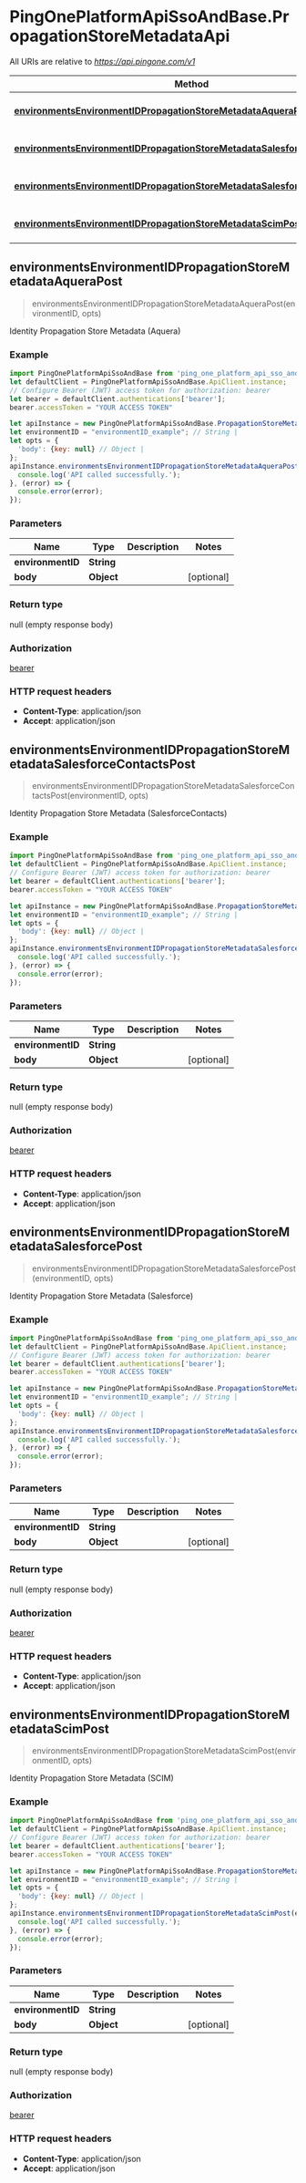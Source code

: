 # PingOnePlatformApiSsoAndBase.PropagationStoreMetadataApi

All URIs are relative to *https://api.pingone.com/v1*

Method | HTTP request | Description
------------- | ------------- | -------------
[**environmentsEnvironmentIDPropagationStoreMetadataAqueraPost**](PropagationStoreMetadataApi.md#environmentsEnvironmentIDPropagationStoreMetadataAqueraPost) | **POST** /environments/{environmentID}/propagation/storeMetadata/Aquera | Identity Propagation Store Metadata (Aquera)
[**environmentsEnvironmentIDPropagationStoreMetadataSalesforceContactsPost**](PropagationStoreMetadataApi.md#environmentsEnvironmentIDPropagationStoreMetadataSalesforceContactsPost) | **POST** /environments/{environmentID}/propagation/storeMetadata/SalesforceContacts | Identity Propagation Store Metadata (SalesforceContacts)
[**environmentsEnvironmentIDPropagationStoreMetadataSalesforcePost**](PropagationStoreMetadataApi.md#environmentsEnvironmentIDPropagationStoreMetadataSalesforcePost) | **POST** /environments/{environmentID}/propagation/storeMetadata/Salesforce | Identity Propagation Store Metadata (Salesforce)
[**environmentsEnvironmentIDPropagationStoreMetadataScimPost**](PropagationStoreMetadataApi.md#environmentsEnvironmentIDPropagationStoreMetadataScimPost) | **POST** /environments/{environmentID}/propagation/storeMetadata/scim | Identity Propagation Store Metadata (SCIM)



## environmentsEnvironmentIDPropagationStoreMetadataAqueraPost

> environmentsEnvironmentIDPropagationStoreMetadataAqueraPost(environmentID, opts)

Identity Propagation Store Metadata (Aquera)

### Example

```javascript
import PingOnePlatformApiSsoAndBase from 'ping_one_platform_api_sso_and_base';
let defaultClient = PingOnePlatformApiSsoAndBase.ApiClient.instance;
// Configure Bearer (JWT) access token for authorization: bearer
let bearer = defaultClient.authentications['bearer'];
bearer.accessToken = "YOUR ACCESS TOKEN"

let apiInstance = new PingOnePlatformApiSsoAndBase.PropagationStoreMetadataApi();
let environmentID = "environmentID_example"; // String | 
let opts = {
  'body': {key: null} // Object | 
};
apiInstance.environmentsEnvironmentIDPropagationStoreMetadataAqueraPost(environmentID, opts).then(() => {
  console.log('API called successfully.');
}, (error) => {
  console.error(error);
});

```

### Parameters


Name | Type | Description  | Notes
------------- | ------------- | ------------- | -------------
 **environmentID** | **String**|  | 
 **body** | **Object**|  | [optional] 

### Return type

null (empty response body)

### Authorization

[bearer](../README.md#bearer)

### HTTP request headers

- **Content-Type**: application/json
- **Accept**: application/json


## environmentsEnvironmentIDPropagationStoreMetadataSalesforceContactsPost

> environmentsEnvironmentIDPropagationStoreMetadataSalesforceContactsPost(environmentID, opts)

Identity Propagation Store Metadata (SalesforceContacts)

### Example

```javascript
import PingOnePlatformApiSsoAndBase from 'ping_one_platform_api_sso_and_base';
let defaultClient = PingOnePlatformApiSsoAndBase.ApiClient.instance;
// Configure Bearer (JWT) access token for authorization: bearer
let bearer = defaultClient.authentications['bearer'];
bearer.accessToken = "YOUR ACCESS TOKEN"

let apiInstance = new PingOnePlatformApiSsoAndBase.PropagationStoreMetadataApi();
let environmentID = "environmentID_example"; // String | 
let opts = {
  'body': {key: null} // Object | 
};
apiInstance.environmentsEnvironmentIDPropagationStoreMetadataSalesforceContactsPost(environmentID, opts).then(() => {
  console.log('API called successfully.');
}, (error) => {
  console.error(error);
});

```

### Parameters


Name | Type | Description  | Notes
------------- | ------------- | ------------- | -------------
 **environmentID** | **String**|  | 
 **body** | **Object**|  | [optional] 

### Return type

null (empty response body)

### Authorization

[bearer](../README.md#bearer)

### HTTP request headers

- **Content-Type**: application/json
- **Accept**: application/json


## environmentsEnvironmentIDPropagationStoreMetadataSalesforcePost

> environmentsEnvironmentIDPropagationStoreMetadataSalesforcePost(environmentID, opts)

Identity Propagation Store Metadata (Salesforce)

### Example

```javascript
import PingOnePlatformApiSsoAndBase from 'ping_one_platform_api_sso_and_base';
let defaultClient = PingOnePlatformApiSsoAndBase.ApiClient.instance;
// Configure Bearer (JWT) access token for authorization: bearer
let bearer = defaultClient.authentications['bearer'];
bearer.accessToken = "YOUR ACCESS TOKEN"

let apiInstance = new PingOnePlatformApiSsoAndBase.PropagationStoreMetadataApi();
let environmentID = "environmentID_example"; // String | 
let opts = {
  'body': {key: null} // Object | 
};
apiInstance.environmentsEnvironmentIDPropagationStoreMetadataSalesforcePost(environmentID, opts).then(() => {
  console.log('API called successfully.');
}, (error) => {
  console.error(error);
});

```

### Parameters


Name | Type | Description  | Notes
------------- | ------------- | ------------- | -------------
 **environmentID** | **String**|  | 
 **body** | **Object**|  | [optional] 

### Return type

null (empty response body)

### Authorization

[bearer](../README.md#bearer)

### HTTP request headers

- **Content-Type**: application/json
- **Accept**: application/json


## environmentsEnvironmentIDPropagationStoreMetadataScimPost

> environmentsEnvironmentIDPropagationStoreMetadataScimPost(environmentID, opts)

Identity Propagation Store Metadata (SCIM)

### Example

```javascript
import PingOnePlatformApiSsoAndBase from 'ping_one_platform_api_sso_and_base';
let defaultClient = PingOnePlatformApiSsoAndBase.ApiClient.instance;
// Configure Bearer (JWT) access token for authorization: bearer
let bearer = defaultClient.authentications['bearer'];
bearer.accessToken = "YOUR ACCESS TOKEN"

let apiInstance = new PingOnePlatformApiSsoAndBase.PropagationStoreMetadataApi();
let environmentID = "environmentID_example"; // String | 
let opts = {
  'body': {key: null} // Object | 
};
apiInstance.environmentsEnvironmentIDPropagationStoreMetadataScimPost(environmentID, opts).then(() => {
  console.log('API called successfully.');
}, (error) => {
  console.error(error);
});

```

### Parameters


Name | Type | Description  | Notes
------------- | ------------- | ------------- | -------------
 **environmentID** | **String**|  | 
 **body** | **Object**|  | [optional] 

### Return type

null (empty response body)

### Authorization

[bearer](../README.md#bearer)

### HTTP request headers

- **Content-Type**: application/json
- **Accept**: application/json

